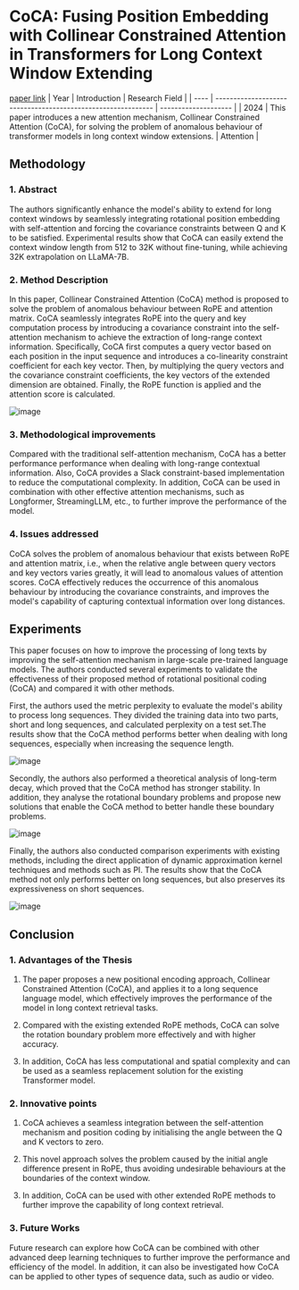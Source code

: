 # CoCA: Fusing Position Embedding with Collinear Constrained Attention in Transformers for Long Context Window Extending
[paper link](https://arxiv.org/pdf/2309.08646) 
| Year | Introduction                                                         | Research Field                 |
| ---- | ------------------------------------------------------------ | -------------------- |
| 2024 | This paper introduces a new attention mechanism, Collinear Constrained Attention (CoCA), for solving the problem of anomalous behaviour of transformer models in long context window extensions.          | Attention         |

## Methodology

### 1. Abstract
The authors significantly enhance the model's ability to extend for long context windows by seamlessly integrating rotational position embedding with self-attention and forcing the covariance constraints between Q and K to be satisfied. Experimental results show that CoCA can easily extend the context window length from 512 to 32K without fine-tuning, while achieving 32K extrapolation on LLaMA-7B.

### 2. Method Description 
In this paper, Collinear Constrained Attention (CoCA) method is proposed to solve the problem of anomalous behaviour between RoPE and attention matrix. CoCA seamlessly integrates RoPE into the query and key computation process by introducing a covariance constraint into the self-attention mechanism to achieve the extraction of long-range context information. Specifically, CoCA first computes a query vector based on each position in the input sequence and introduces a co-linearity constraint coefficient for each key vector. Then, by multiplying the query vectors and the covariance constraint coefficients, the key vectors of the extended dimension are obtained. Finally, the RoPE function is applied and the attention score is calculated.

![image](https://github.com/user-attachments/assets/b017f453-bff5-49f2-9422-74d8eb181f30)

### 3. Methodological improvements
Compared with the traditional self-attention mechanism, CoCA has a better performance performance when dealing with long-range contextual information. Also, CoCA provides a Slack constraint-based implementation to reduce the computational complexity. In addition, CoCA can be used in combination with other effective attention mechanisms, such as Longformer, StreamingLLM, etc., to further improve the performance of the model.

### 4. Issues addressed 
CoCA solves the problem of anomalous behaviour that exists between RoPE and attention matrix, i.e., when the relative angle between query vectors and key vectors varies greatly, it will lead to anomalous values of attention scores. CoCA effectively reduces the occurrence of this anomalous behaviour by introducing the covariance constraints, and improves the model's capability of capturing contextual information over long distances.

## Experiments
This paper focuses on how to improve the processing of long texts by improving the self-attention mechanism in large-scale pre-trained language models. The authors conducted several experiments to validate the effectiveness of their proposed method of rotational positional coding (CoCA) and compared it with other methods.

First, the authors used the metric perplexity to evaluate the model's ability to process long sequences. They divided the training data into two parts, short and long sequences, and calculated perplexity on a test set.The results show that the CoCA method performs better when dealing with long sequences, especially when increasing the sequence length.

![image](https://github.com/user-attachments/assets/70dec68c-31e5-42c0-bc61-015e1f13e4c6)

Secondly, the authors also performed a theoretical analysis of long-term decay, which proved that the CoCA method has stronger stability. In addition, they analyse the rotational boundary problems and propose new solutions that enable the CoCA method to better handle these boundary problems.

![image](https://github.com/user-attachments/assets/c518f344-0ac7-4bd7-bcbf-ad1ed740cfcd)

Finally, the authors also conducted comparison experiments with existing methods, including the direct application of dynamic approximation kernel techniques and methods such as PI. The results show that the CoCA method not only performs better on long sequences, but also preserves its expressiveness on short sequences. 

![image](https://github.com/user-attachments/assets/3050276d-b7e2-4912-bdea-b4a72fa70bef)

## Conclusion

### 1. Advantages of the Thesis
  1. The paper proposes a new positional encoding approach, Collinear Constrained Attention (CoCA), and applies it to a long sequence language model, which effectively improves the performance of the model in long context retrieval tasks.
  
  2. Compared with the existing extended RoPE methods, CoCA can solve the rotation boundary problem more effectively and with higher accuracy.
  
  3. In addition, CoCA has less computational and spatial complexity and can be used as a seamless replacement solution for the existing Transformer model.

### 2. Innovative points
  1. CoCA achieves a seamless integration between the self-attention mechanism and position coding by initialising the angle between the Q and K vectors to zero.
  
  2. This novel approach solves the problem caused by the initial angle difference present in RoPE, thus avoiding undesirable behaviours at the boundaries of the context window.
  
  3. In addition, CoCA can be used with other extended RoPE methods to further improve the capability of long context retrieval.

### 3. Future Works
Future research can explore how CoCA can be combined with other advanced deep learning techniques to further improve the performance and efficiency of the model. In addition, it can also be investigated how CoCA can be applied to other types of sequence data, such as audio or video.   
